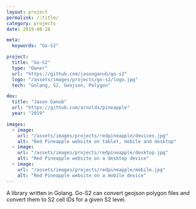 ```yaml
---
layout: project
permalink: /:title/
category: projects
date: 2019-08-28

meta:
  keywords: "Go-S2"

project:
  title: "Go-S2"
  type: "Owner"
  url: "https://github.com/jasonganub/go-s2"
  logo: "/assets/images/projects/go-s2/logo.jpg"
  tech: "Golang, S2, Geojson, Polygon"

dev:
  title: "Jason Ganub"
  url: "https://github.com/arnolds/pineapple"
  year: "2019"

images:
  - image:
    url: "/assets/images/projects/redpineapple/devices.jpg"
    alt: "Red Pineapple website on tablet, mobile and desktop"
  - image:
    url: "/assets/images/projects/redpineapple/desktop.jpg"
    alt: "Red Pineapple website on a desktop device"
  - image:
    url: "/assets/images/projects/redpineapple/mobile.jpg"
    alt: "Red Pineapple website on a mobile device"
---
```

<p>A library written in Golang. Go-S2 can convert geojson polygon files and convert them to S2 cell IDs for a given S2 level.</p>